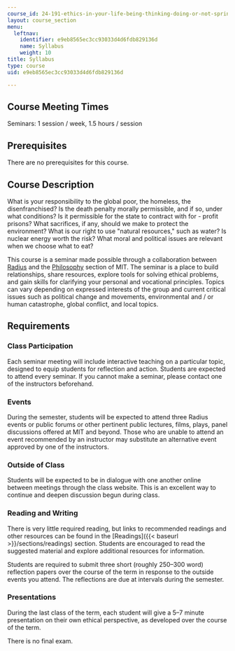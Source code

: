 ```yaml
---
course_id: 24-191-ethics-in-your-life-being-thinking-doing-or-not-spring-2015
layout: course_section
menu:
  leftnav:
    identifier: e9eb8565ec3cc93033d4d6fdb829136d
    name: Syllabus
    weight: 10
title: Syllabus
type: course
uid: e9eb8565ec3cc93033d4d6fdb829136d

---
```


Course Meeting Times
--------------------

Seminars: 1 session / week, 1.5 hours / session

Prerequisites
-------------

There are no prerequisites for this course.

Course Description
------------------

What is your responsibility to the global poor, the homeless, the disenfranchised? Is the death penalty morally permissible, and if so, under what conditions? Is it permissible for the state to contract with for - profit prisons? What sacrifices, if any, should we make to protect the environment? What is our right to use "natural resources," such as water? Is nuclear energy worth the risk? What moral and political issues are relevant when we choose what to eat?

This course is a seminar made possible through a collaboration between [Radius](http://radius.mit.edu/) and the [Philosophy](http://web.mit.edu/philosophy/) section of MIT. The seminar is a place to build relationships, share resources, explore tools for solving ethical problems, and gain skills for clarifying your personal and vocational principles. Topics can vary depending on expressed interests of the group and current critical issues such as political change and movements, environmental and / or human catastrophe, global conflict, and local topics.

Requirements
------------

### Class Participation

Each seminar meeting will include interactive teaching on a particular topic, designed to equip students for reflection and action. Students are expected to attend every seminar. If you cannot make a seminar, please contact one of the instructors beforehand.

### Events

During the semester, students will be expected to attend three Radius events or public forums or other pertinent public lectures, films, plays, panel discussions offered at MIT and beyond. Those who are unable to attend an event recommended by an instructor may substitute an alternative event approved by one of the instructors.

### Outside of Class

Students will be expected to be in dialogue with one another online between meetings through the class website. This is an excellent way to continue and deepen discussion begun during class.

### Reading and Writing

There is very little required reading, but links to recommended readings and other resources can be found in the [Readings]({{< baseurl >}}/sections/readings) section. Students are encouraged to read the suggested material and explore additional resources for information.

Students are required to submit three short (roughly 250–300 word) reflection papers over the course of the term in response to the outside events you attend. The reflections are due at intervals during the semester.

### Presentations

During the last class of the term, each student will give a 5–7 minute presentation on their own ethical perspective, as developed over the course of the term.

There is no final exam.